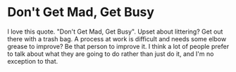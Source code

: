 # Don't Get Mad, Get Busy

I love this quote. "Don't Get Mad, Get Busy". Upset about littering? Get
out there with a trash bag. A process at work is difficult and needs
some elbow grease to improve? Be that person to improve it. I think
a lot of people prefer to talk about what they are going to do rather
than just do it, and I'm no exception to that.
